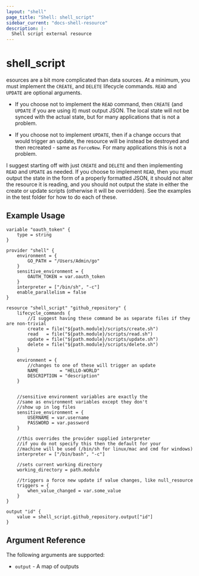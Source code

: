 ```yaml
---
layout: "shell"
page_title: "Shell: shell_script"
sidebar_current: "docs-shell-resource"
description: |-
  Shell script external resource
---
```


# shell_script

esources are a bit more complicated than data sources. At a minimum, you must implement the `CREATE`, and `DELETE` lifecycle commands. `READ` and `UPDATE` are optional arguments.

* If you choose not to implement the `READ` command, then `CREATE` (and `UPDATE` if you are using it) must output JSON. The local state will not be synced with the actual state, but for many applications that is not a problem.

* If you choose not to implement `UPDATE`, then if a change occurs that would trigger an update, the resource will be instead be destroyed and then recreated - same as `ForceNew`. For many applications this is not a problem.

I suggest starting off with just `CREATE` and `DELETE` and then implementing `READ` and `UPDATE` as needed. If you choose to implement `READ`, then you must output the state in the form of a properly formatted JSON, it should not alter the resource it is reading, and you should not output the state in either the create or update scripts (otherwise it will be overridden). See the examples in the test folder for how to do each of these.

## Example Usage

```hcl
variable "oauth_token" {
	type = string
}

provider "shell" {
	environment = {
		GO_PATH = "/Users/Admin/go"
	}
	sensitive_environment = {
		OAUTH_TOKEN = var.oauth_token
	}
	interpreter = ["/bin/sh", "-c"]
	enable_parallelism = false
}

resource "shell_script" "github_repository" {
	lifecycle_commands {
		//I suggest having these command be as separate files if they are non-trivial
		create = file("${path.module}/scripts/create.sh")
		read   = file("${path.module}/scripts/read.sh")
		update = file("${path.module}/scripts/update.sh")
		delete = file("${path.module}/scripts/delete.sh")
	}

	environment = {
		//changes to one of these will trigger an update
		NAME        = "HELLO-WORLD"
		DESCRIPTION = "description"
	}

	
	//sensitive environment variables are exactly the
	//same as environment variables except they don't
	//show up in log files
	sensitive_environment = {
		USERNAME = var.username
		PASSWORD = var.password
	}

	//this overrides the provider supplied interpreter
	//if you do not specify this then the default for your
	//machine will be used (/bin/sh for linux/mac and cmd for windows)
	interpreter = ["/bin/bash", "-c"]

	//sets current working directory
	working_directory = path.module

	//triggers a force new update if value changes, like null_resource
	triggers = {
		when_value_changed = var.some_value
	}
}

output "id" {
	value = shell_script.github_repository.output["id"]
}
```

## Argument Reference

The following arguments are supported:

* `output` - A map of outputs


